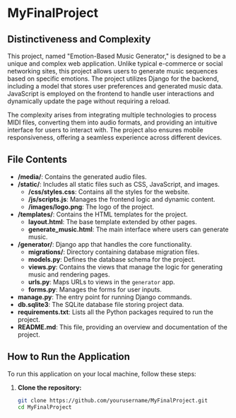 # MyFinalProject

## Distinctiveness and Complexity

This project, named "Emotion-Based Music Generator," is designed to be a unique and complex web application. Unlike typical e-commerce or social networking sites, this project allows users to generate music sequences based on specific emotions. The project utilizes Django for the backend, including a model that stores user preferences and generated music data. JavaScript is employed on the frontend to handle user interactions and dynamically update the page without requiring a reload.

The complexity arises from integrating multiple technologies to process MIDI files, converting them into audio formats, and providing an intuitive interface for users to interact with. The project also ensures mobile responsiveness, offering a seamless experience across different devices.

## File Contents

- **/media/**: Contains the generated audio files.
- **/static/**: Includes all static files such as CSS, JavaScript, and images.
  - **/css/styles.css**: Contains all the styles for the website.
  - **/js/scripts.js**: Manages the frontend logic and dynamic content.
  - **/images/logo.png**: The logo of the project.
- **/templates/**: Contains the HTML templates for the project.
  - **layout.html**: The base template extended by other pages.
  - **generate_music.html**: The main interface where users can generate music.
- **/generator/**: Django app that handles the core functionality.
  - **migrations/**: Directory containing database migration files.
  - **models.py**: Defines the database schema for the project.
  - **views.py**: Contains the views that manage the logic for generating music and rendering pages.
  - **urls.py**: Maps URLs to views in the `generator` app.
  - **forms.py**: Manages the forms for user inputs.
- **manage.py**: The entry point for running Django commands.
- **db.sqlite3**: The SQLite database file storing project data.
- **requirements.txt**: Lists all the Python packages required to run the project.
- **README.md**: This file, providing an overview and documentation of the project.

## How to Run the Application

To run this application on your local machine, follow these steps:

1. **Clone the repository:**
   ```bash
   git clone https://github.com/yourusername/MyFinalProject.git
   cd MyFinalProject
